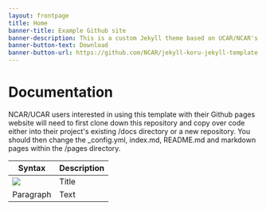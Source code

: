 ```yaml
---
layout: frontpage
title: Home
banner-title: Example Github site
banner-description: This is a custom Jekyll theme based on UCAR/NCAR's custom 'koru' design. It is built on top of the Foundation framework. This provides users and developers with responsiveness and accessibility.
banner-button-text: Download
banner-button-url: https://github.com/NCAR/jekyll-koru-jekyll-template
---
```


# Documentation

NCAR/UCAR users interested in using this template with their Github pages website will need to first clone down this repository and copy over code either into their project's existing /docs directory or a new repository. You should then change the _config.yml, index.md, README.md and markdown pages within the /pages directory.

| Syntax | Description |
| ----------- | ----------- |
| ![](https://ssl.gstatic.com/ui/v1/icons/mail/rfr/logo_gmail_lockup_default_1x.png) | Title |
| Paragraph | Text |